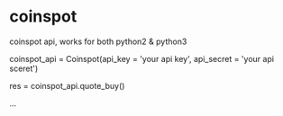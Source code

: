 # coinspot
coinspot api, works for both python2 &amp; python3

coinspot_api = Coinspot(api_key = 'your api key', api_secret = 'your api sceret')

res = coinspot_api.quote_buy()

...
